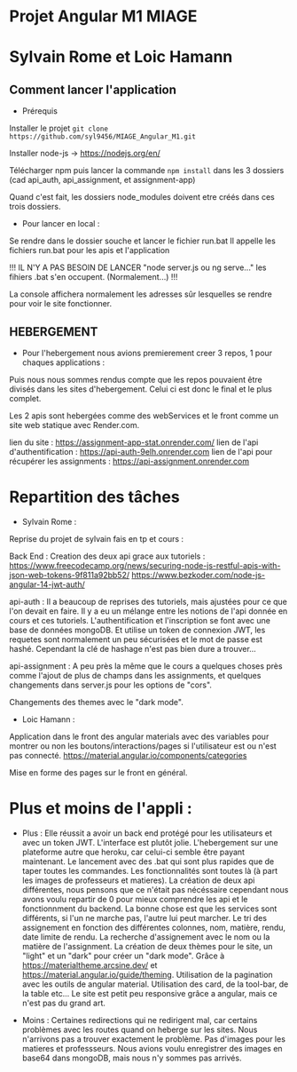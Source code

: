 # Projet Angular M1 MIAGE
# Sylvain Rome et Loic Hamann

## Comment lancer l'application

- Prérequis

Installer le projet `git clone https://github.com/syl9456/MIAGE_Angular_M1.git`

Installer node-js -> https://nodejs.org/en/

Télécharger npm puis lancer la commande `npm install` dans les 3 dossiers (cad api_auth, api_assignment, et assignment-app)

Quand c'est fait, les dossiers node_modules doivent etre créés dans ces trois dossiers. 

- Pour lancer en local :

Se rendre dans le dossier souche et lancer le fichier run.bat
Il appelle les fichiers run.bat pour les apis et l'application

!!! IL N'Y A PAS BESOIN DE LANCER "node server.js ou ng serve..."   les fihiers .bat s'en occupent. (Normalement...) !!!

La console affichera normalement les adresses sûr lesquelles se rendre pour voir le site fonctionner.


## HEBERGEMENT 

- Pour l'hebergement nous avions premierement creer 3 repos, 1 pour chaques applications : 

Puis nous nous sommes rendus compte que les repos pouvaient être divisés dans les sites d'hebergement. 
Celui ci est donc le final et le plus complet.

Les 2 apis sont hebergées comme des webServices et le front comme un site web statique avec Render.com.

lien du site : https://assignment-app-stat.onrender.com/
lien de l'api d'authentification : https://api-auth-9elh.onrender.com
lien de l'api pour récupérer les assignments : https://api-assignment.onrender.com


# Repartition  des tâches 

- Sylvain Rome : 

Reprise du projet de sylvain fais en tp et cours :

Back End : 
Creation des deux api grace aux tutoriels : 
https://www.freecodecamp.org/news/securing-node-js-restful-apis-with-json-web-tokens-9f811a92bb52/
https://www.bezkoder.com/node-js-angular-14-jwt-auth/


api-auth :
Il a beaucoup de reprises des tutoriels, mais ajustées pour ce que l'on devait en faire. Il y a eu un mélange entre les notions de l'api donnée en cours et ces tutoriels. 
L'authentification et l'inscription se font avec une base de données mongoDB. Et utilise un token de connexion JWT, les requetes sont normalement un peu sécurisées et le mot de passe est hashé. Cependant la clé de hashage n'est pas bien dure a trouver...

api-assignment : 
A peu près la même que le cours a quelques choses près comme l'ajout de plus de champs dans les assignments, et quelques changements dans server.js pour les options de "cors".

Changements des themes avec le "dark mode".



- Loic Hamann : 

Application dans le front des angular materials avec des variables pour montrer ou non les boutons/interactions/pages si l'utilisateur est ou n'est pas connecté.
https://material.angular.io/components/categories

Mise en forme des pages sur le front en général.


#  Plus et moins de l'appli : 

 - Plus :
Elle réussit a avoir un back end protégé pour les utilisateurs et avec un token JWT.
L'interface est plutôt jolie.
L'hebergement sur une plateforme autre que heroku, car celui-ci semble être payant maintenant.
Le lancement avec des .bat qui sont plus rapides que de taper toutes les commandes.
Les fonctionnalités sont toutes là (à part les images de professeurs et matieres).
La création de deux api différentes, nous pensons que ce n'était pas nécéssaire cependant nous avons voulu repartir de 0 pour mieux comprendre les api et le fonctionnment du backend. La bonne chose est que les services sont différents, si l'un ne marche pas, l'autre lui peut marcher.
Le tri des assignement en fonction des différentes colonnes, nom, matière, rendu, date limite de rendu.
La recherche d'assignement avec le nom ou la matière de l'assignment. 
La création de deux thèmes pour le site, un "light" et un "dark" pour créer un "dark mode". Grâce à https://materialtheme.arcsine.dev/ et https://material.angular.io/guide/theming.
Utilisation de la pagination avec les outils de angular material.
Utilisation des card, de la tool-bar, de la table etc...
Le site est petit peu responsive grâce a angular, mais ce n'est pas du grand art.



 - Moins : 
Certaines redirections qui ne redirigent mal, car certains problèmes avec les routes quand on heberge sur les sites. Nous n'arrivons pas a trouver exactement le problème.
Pas d'images pour les matieres et professseurs. Nous avions voulu enregistrer des images en base64 dans mongoDB, mais nous n'y sommes pas arrivés.













